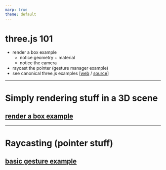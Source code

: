 ```yaml
---
marp: true
theme: default
---
```


# three.js 101

- render a box example
  - notice geometry + material
  - notice the camera
- raycast the pointer (gesture manager example)
- see canonical three.js examples [[web](https://threejs.org/examples/) / [source](https://github.com/mrdoob/three.js/tree/dev/examples)]

---

# Simply rendering stuff in a 3D scene

## [render a box example](../examples/00-walkthrough/00-render-a-box/index.ts)

---

# Raycasting (pointer stuff)

## [basic gesture example](../examples/00-walkthrough/03-basic-gesture/index.ts)
